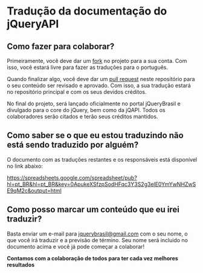 # Tradução da documentação do jQueryAPI

## Como fazer para colaborar?

Primeiramente, você deve dar um [fork](http://help.github.com/fork-a-repo/) no projeto para a sua conta. Com isso, você estará livre para fazer as traduções para o português.

Quando finalizar algo, você deve dar um [pull request](http://help.github.com/pull-requests/) neste repositório para o seu conteúdo ser revisado e aprovado. Com isso, a sua tradução estará no repositório principal e com os seus devidos créditos.

No final do projeto, será lançado oficialmente no portal jQueryBrasil e divulgado para o core do jQuery, bem como da jQAPI. Todos os colaboradores serão citados e terão seus créditos mantidos.

## Como saber se o que eu estou traduzindo não está sendo traduzido por alguém?

O documento com as traduções restantes e os responsáveis está disponível no link abaixo:

https://spreadsheets.google.com/spreadsheet/pub?hl=pt_BR&hl=pt_BR&key=0ApukeXSfzpSodHFqc3Y3S2g3elE0YmYwNHZwSE9qM2c&output=html

## Como posso marcar um conteúdo que eu irei traduzir?

Basta enviar um e-mail para jquerybrasil@gmail.com com o seu nome, o que você irá traduzir e a previsão de término. Seu nome será incluido no documento acima e você já pode começar a colaborar!

**Contamos com a colaboração de todos para ter cada vez melhores resultados**
